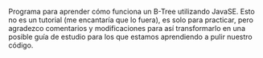 Programa para aprender cómo funciona un B-Tree utilizando JavaSE.
Esto no es un tutorial (me encantaría que lo fuera), es solo para practicar, pero agradezco comentarios y modificaciones para así transformarlo en una posible guía de estudio para los que estamos aprendiendo a pulir nuestro código.
